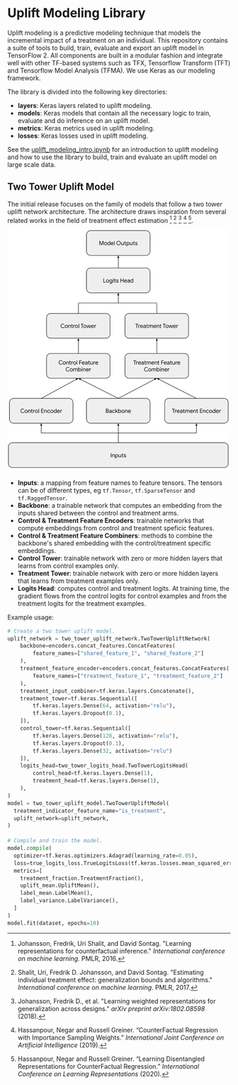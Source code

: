 # Uplift Modeling Library

Uplift modeling is a predictive modeling technique that models the incremental
impact of a treatment on an individual. This repository contains a suite of
tools to build, train, evaluate and export an uplift model in TensorFlow 2. All
components are built in a modular fashion and integrate well with other TF-based
systems such as TFX, Tensorflow Transform (TFT) and Tensorflow Model Analysis
(TFMA). We use Keras as our modeling framework.

The library is divided into the following key directories:

-   **layers**: Keras layers related to uplift modeling.
-   **models**: Keras models that contain all the necessary logic to train,
    evaluate and do inference on an uplift model.
-   **metrics**: Keras metrics used in uplift modeling.
-   **losses**: Keras losses used in uplift modeling.

See the [uplift_modeling_intro.ipynb](uplift_modeling_intro.ipynb) for an
introduction to uplift modeling and how to use the library to build, train and
evaluate an uplift model on large scale data.

## Two Tower Uplift Model
The initial release focuses on the family of models that follow a two tower
uplift network architecture. The architecture draws inspiration from several
related works in the field of treatment effect estimation [^1] [^2] [^3] [^4]
[^5].



<img src="two_tower_uplift_network.svg" width="600"/>

- **Inputs**: a mapping from feature names to feature tensors. The tensors can
be of different types, eg `tf.Tensor`, `tf.SparseTensor` and `tf.RaggedTensor`.
- **Backbone**: a trainable network that computes an embedding from the inputs
shared between the control and treatment arms.
- **Control & Treatment Feature Encoders**: trainable networks that compute
embeddings from control and treatment speficic features.
- **Control & Treatment Feature Combiners**: methods to combine the backbone's
shared embedding with the control/treatment specific embeddings.
- **Control Tower**: trainable network with zero or more hidden layers that
learns from control examples only.
- **Treatment Tower**: trainable network with zero or more hidden layers that
learns from treatment examples only.
- **Logits Head**: computes control and treatment logits. At training time, the
gradient flows from the control logits for control examples and from the
treatment logits for the treatment examples.

Example usage:

```python
# Create a two tower uplift model.
uplift_network = two_tower_uplift_network.TwoTowerUpliftNetwork(
    backbone=encoders.concat_features.ConcatFeatures(
        feature_names=["shared_feature_1", "shared_feature_2"]
    ),
    treatment_feature_encoder=encoders.concat_features.ConcatFeatures(
        feature_names=["treatment_feature_1", "treatment_feature_2"]
    ),
    treatment_input_combiner=tf.keras.layers.Concatenate(),
    treatment_tower=tf.keras.Sequential([
        tf.keras.layers.Dense(64, activation="relu"),
        tf.keras.layers.Dropout(0.1),
    ]),
    control_tower=tf.keras.Sequential([
        tf.keras.layers.Dense(128, activation="relu"),
        tf.keras.layers.Dropout(0.1),
        tf.keras.layers.Dense(32, activation="relu")
    ]),
    logits_head=two_tower_logits_head.TwoTowerLogitsHead(
        control_head=tf.keras.layers.Dense(1),
        treatment_head=tf.keras.layers.Dense(1),
    ),
)
model = two_tower_uplift_model.TwoTowerUpliftModel(
  treatment_indicator_feature_name="is_treatment",
  uplift_network=uplift_network,
)

# Compile and train the model.
model.compile(
  optimizer=tf.keras.optimizers.Adagrad(learning_rate=0.05),
  loss=true_logits_loss.TrueLogitsLoss(tf.keras.losses.mean_squared_error),
  metrics=[
    treatment_fraction.TreatmentFraction(),
    uplift_mean.UpliftMean(),
    label_mean.LabelMean(),
    label_variance.LabelVariance(),
  ]
)
model.fit(dataset, epochs=10)
```

[^1]: Johansson, Fredrik, Uri Shalit, and David Sontag. "Learning
    representations for counterfactual inference." *International conference
    on machine learning*. PMLR, 2016.
[^2]: Shalit, Uri, Fredrik D. Johansson, and David Sontag. "Estimating
    individual treatment effect: generalization bounds and algorithms."
    *International conference on machine learning*. PMLR, 2017.
[^3]: Johansson, Fredrik D., et al. "Learning weighted representations for
    generalization across designs." *arXiv preprint arXiv:1802.08598* (2018).
[^4]: Hassanpour, Negar and Russell Greiner. “CounterFactual Regression with
    Importance Sampling Weights.” *International Joint Conference on
    Artificial Intelligence* (2019).
[^5]: Hassanpour, Negar and Russell Greiner. “Learning Disentangled
    Representations for CounterFactual Regression.” *International Conference
    on Learning Representations* (2020).
